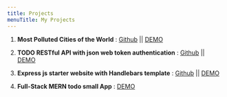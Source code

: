 ```yaml
---
title: Projects
menuTitle: My Projects
---
```


1. **Most Polluted Cities of the World** : [Github](https://github.com/Count-D/polluted-cities-app) || [DEMO](https://most-polluted-cities.herokuapp.com/)

2. **TODO RESTful API with json web token authentication** : [Github](https://github.com/Count-D/node-todo-api) || 
[DEMO](https://gentle-peak-18595.herokuapp.com/)

3. **Express js starter website with Handlebars template** : 
[Github](https://github.com/Count-D/webserver-node) || 
[DEMO](https://infinite-retreat-55062.herokuapp.com/)

4. **Full-Stack MERN todo small App** : [DEMO](https://mern-todo-app-frontend.herokuapp.com/)
